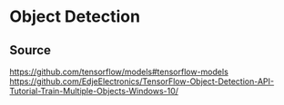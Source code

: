 Object Detection
=============



Source
-------------
<https://github.com/tensorflow/models#tensorflow-models>
<https://github.com/EdjeElectronics/TensorFlow-Object-Detection-API-Tutorial-Train-Multiple-Objects-Windows-10/>
